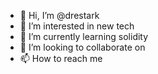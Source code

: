 - 👋 Hi, I’m @drestark
- 👀 I’m interested in new tech
- 🌱 I’m currently learning solidity
- 💞️ I’m looking to collaborate on 
- 📫 How to reach me

<!---
drestark/drestark is a ✨ special ✨ repository because its `README.md` (this file) appears on your GitHub profile.
You can click the Preview link to take a look at your changes.
--->
